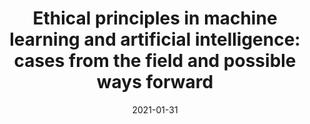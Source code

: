 ---
title: "Ethical principles in machine learning and artificial intelligence: cases from the field and possible ways forward"
authors:
    - "Samuele Lo Piano"
categories: 
    - "ethics"
    - "machine learning"
    - "AI"
    - "algorithms"
link: "https://www.nature.com/articles/s41599-020-0501-9#citeas"
date: "2021-01-31"
---